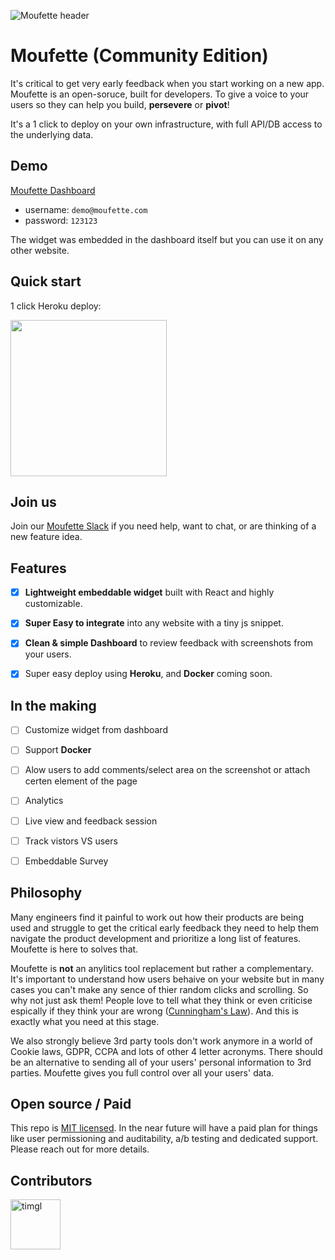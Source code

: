 ![Moufette header](https://moufette-public.s3.amazonaws.com/website-assets/cover.png)

# Moufette (Community Edition)

It's critical to get very early feedback when you start working on a new app. Moufette is an open-soruce, built for developers. To give a voice to your users so they can help you build, **persevere** or **pivot**!

It's a 1 click to deploy on your own infrastructure, with full API/DB access to the underlying data.


## Demo

[Moufette Dashboard](https://moufette-demo.herokuapp.com/)
   - username: `demo@moufette.com`
   - password: `123123`

The widget was embedded in the dashboard itself but you can use it on any other website.

## Quick start

1 click Heroku deploy:

<a href="https://heroku.com/deploy?template=https://github.com/moufette-tools/moufette"><img src="https://www.herokucdn.com/deploy/button.svg" width="250px" /></a>

## Join us

Join our [Moufette Slack](https://join.slack.com/t/moufette/shared_invite/zt-dv3xmgo3-lX1ssk~nifGrhUtH7OFDFA) if you need help, want to chat, or are thinking of a new feature idea.


## Features

- [x] **Lightweight embeddable widget** built with React and highly customizable.
- [x] **Super Easy to integrate** into any website with a tiny js snippet. 
- [x] **Clean & simple Dashboard** to review feedback with screenshots from your users.

- [x] Super easy deploy using **Heroku**, and **Docker** coming soon.


## In the making 
- [ ] Customize widget from dashboard
- [ ] Support **Docker**
- [ ] Alow users to add comments/select area on the screenshot or attach certen element of the page
- [ ] Analytics
- [ ] Live view and feedback session
- [ ] Track vistors VS users
- [ ] Embeddable Survey


## Philosophy

Many engineers find it painful to work out how their products are being used and struggle to get the critical early feedback they need to help them navigate the product development and prioritize a long list of features. Moufette is here to solves that.

Moufette is **not** an anylitics tool replacement but rather a complementary. It's important to understand how users behaive on your website but in many cases you can't make any sence of thier random clicks and scrolling. So why not just ask them! People love to tell what they think or even criticise espically if they think your are wrong ([Cunningham's Law](https://meta.wikimedia.org/wiki/Cunningham%27s_Law)). And this is exactly what you need at this stage.

We also strongly believe 3rd party tools don't work anymore in a world of Cookie laws, GDPR, CCPA and lots of other 4 letter acronyms. There should be an alternative to sending all of your users' personal information to 3rd parties. Moufette gives you full control over all your users' data.

## Open source / Paid

This repo is [MIT licensed](/LICENSE). In the near future will have a paid plan for things like user permissioning and auditability, a/b testing and dedicated support. Please reach out for more details.

## Contributors
[//]: contributor-faces
<a href="https://github.com/jamalx31"><img src="https://avatars1.githubusercontent.com/u/3521238?v=4" title="timgl" width="80" height="80"></a>